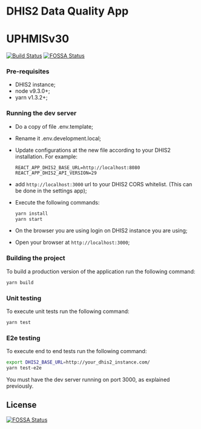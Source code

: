# DHIS2 Data Quality App
# UPHMISv30
[![Build Status](https://travis-ci.org/dhis2/data-quality-app.svg?branch=master)](https://travis-ci.org/dhis2/data-quality-app)
[![FOSSA Status](https://app.fossa.io/api/projects/git%2Bgithub.com%2Fdhis2%2Fdata-quality-app.svg?type=shield)](https://app.fossa.io/projects/git%2Bgithub.com%2Fdhis2%2Fdata-quality-app?ref=badge_shield)

### Pre-requisites
* DHIS2 instance;
* node v9.3.0+;
* yarn v1.3.2+;

### Running the dev server
* Do a copy of file .env.template;
* Rename it .env.development.local;
* Update configurations at the new file according to your DHIS2 installation. For example:
    ```
    REACT_APP_DHIS2_BASE_URL=http://localhost:8080
    REACT_APP_DHIS2_API_VERSION=29
    ```
* add `http://localhost:3000` url to your DHIS2 CORS whitelist. (This can be done in the settings app);

* Execute the following commands:
    ```sh
    yarn install
    yarn start
    ```  
    
* On the browser you are using login on DHIS2 instance you are using;
* Open your browser at `http://localhost:3000`;

### Building the project
To build a production version of the application run the following command:
```sh
yarn build
```

### Unit testing
To execute unit tests run the following command:
```sh
yarn test
```

### E2e testing
To execute end to end tests run the following command:
```sh
export DHIS2_BASE_URL=http://your_dhis2_instance.com/
yarn test-e2e
```

You must have the dev server running on port 3000, as explained previously.

## License
[![FOSSA Status](https://app.fossa.io/api/projects/git%2Bgithub.com%2Fdhis2%2Fdata-quality-app.svg?type=large)](https://app.fossa.io/projects/git%2Bgithub.com%2Fdhis2%2Fdata-quality-app?ref=badge_large)